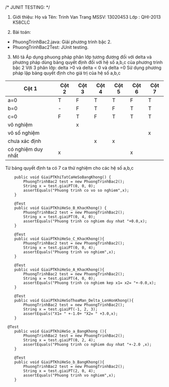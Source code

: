 /* JUNIT TESTING: */


1. Giới thiệu:
Họ và Tên: Trinh Van Trang
MSSV: 13020453
Lớp : QHI-2013 K58CLC

2. Bài toán:
<ul><li>PhuongTrinhBac2.java: Giải phương trình bậc 2.</li>
<li>PhuongTrinhBac2Test: JUnit testing.</li></ul>

3. Mô tả 
 Áp dụng phuong pháp phân lớp tương đương đối với delta và phương pháp dùng bảng quyết định đối với hệ số a,b,c của phương trình bậc 2 
 Với 3 phân lớp: delta >0 và delta < 0 và delta =0
 Sử dụng phương pháp lập bảng quyết định cho giá trị của hệ số a,b,c 

| Cột 1 |  Cột 2 | Cột 3  | Cột 4   | Cột 5  | Cột 6   | Cột 7 |
|---|---|---|---|---|---|----|   
| a=0 | T  | F   | T  | T  | F  | T |
| b=0 | -  | F  | T  | F  |  T | T |
| c=0 |  F | T  | F  | T  |  T | T |
| vô nghiệm  |   |  x |   |   |   |  |
| vô số nghiệm |   |   |   |   |   | x|
| chưa xác định |   |   | x  | x  |   |  |
| có nghiệm duy nhất |  x |   |   |  | x  |  |

Từ bảng quyết định ta có 7 ca thử nghiệm cho các hệ số a,b,c
```@Test
	public void GiaiPTKhiTatCaHeSoBangKhong() {
		PhuongTrinhBac2 test = new PhuongTrinhBac2();
		String x = test.giaiPT(0, 0, 0); 
		assertEquals("Phuong trinh co vo so nghiem",x);
	}
	
	@Test
	public void GiaiPTKhiHeSo_B_KhacKhong() {
		PhuongTrinhBac2 test = new PhuongTrinhBac2();
		String x = test.giaiPT(0, 4, 0); 
		assertEquals("Phuong trinh co nghiem duy nhat "+0.0,x);
	}
	
	@Test
	public void GiaiPTKhiHeSo_C_KhacKhong(){
		PhuongTrinhBac2 test = new PhuongTrinhBac2();
		String x = test.giaiPT(0, 0, 4);
		assertEquals("Phuong trinh vo nghiem",x);			
	}
	
	@Test
	public void GiaiPTKhiHeSo_A_KhacKhong(){
		PhuongTrinhBac2 test = new PhuongTrinhBac2();
		String x = test.giaiPT(4, 0, 0);
		assertEquals("Phuong trinh co nghiem kep x1= x2= "+-0.0,x);			
	}
	
	@Test
	public void GiaiPTKhiHeSoThoaMan_Delta_LonHonKhong(){
		PhuongTrinhBac2 test = new PhuongTrinhBac2();
		String x = test.giaiPT(-1, 2, 3);
		assertEquals("X1= " +-1.0+ "X2= " +3.0,x);			
	}
 
 @Test
	public void GiaiPTKhiHeSo_a_BangKhong (){
		PhuongTrinhBac2 test = new PhuongTrinhBac2();
		String x = test.giaiPT(0, 2, 4);
		assertEquals("Phuong trinh co nghiem duy nhat "+-2.0 ,x);
	}
	
	@Test
	public void GiaiPTKhiHeSo_b_BangKhong(){
		PhuongTrinhBac2 test = new PhuongTrinhBac2();
		String x = test.giaiPT(2, 0, 4);
		assertEquals("Phuong trinh vo nghiem",x);
	}
 ```
	
